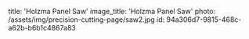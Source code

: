 title: 'Holzma Panel Saw'
image_title: 'Holzma Panel Saw'
photo: /assets/img/precision-cutting-page/saw2.jpg
id: 94a306d7-9815-468c-a62b-b6b1c4867a83
